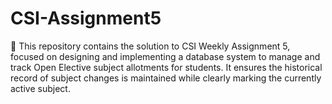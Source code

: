 # CSI-Assignment5
📘 This repository contains the solution to CSI Weekly Assignment 5, focused on designing and implementing a database system to manage and track Open Elective subject allotments for students. It ensures the historical record of subject changes is maintained while clearly marking the currently active subject.
